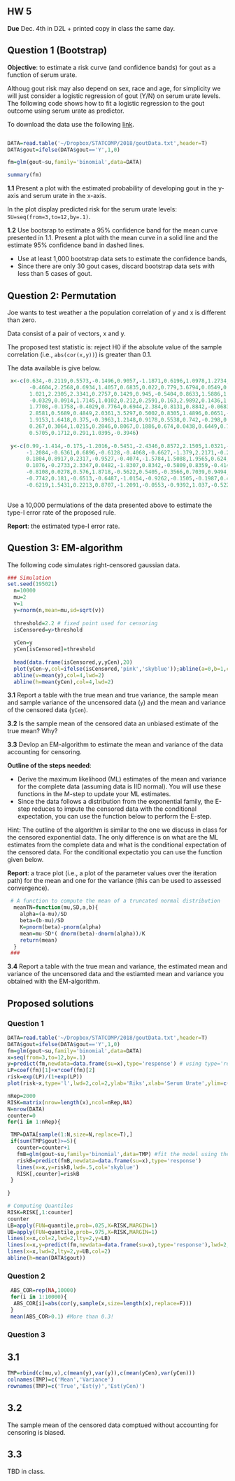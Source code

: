 
## HW 5 
**Due** Dec. 4th in D2L + printed copy in class the same day.

## Question 1 (Bootstrap)

**Objective**: to estimate a risk curve (and confidence bands) for gout as a function of serum urate.

Althoug gout risk may also depend on sex, race and age, for simplicity we will just consider a logistic regression of gout (Y/N)
on serum urate levels. The following code shows how to fit a logistic regression to the gout outcome using serum urate as predictor. 

To download the data use the following [link](https://github.com/gdlc/STAT_COMP/blob/master/goutData.txt). 

```r

DATA=read.table('~/Dropbox/STATCOMP/2018/goutData.txt',header=T)
DATA$gout=ifelse(DATA$gout=='Y',1,0)

fm=glm(gout~su,family='binomial',data=DATA)

summary(fm)
```



**1.1** Present a plot with the estimated probability of developing gout in the y-axis and serum urate in the x-axis. 

In the plot display predicted risk for the serum urate levels: `SU=seq(from=3,to=12,by=.1)`.  

**1.2** Use bootsrap to estimate a 95% confidence band for the mean curve presented in 1.1. Present a plot with the mean curve in a solid line and the estimate 95% confidence band in dashed lines.
- Use at least 1,000 bootstrap data sets to estimate the confidence bands,
- Since there are only 30 gout cases, discard bootstrap data sets with less than 5 cases of gout.



## Question 2: Permutation

Joe wants to test weather a the population correlation of y and x is different than zero.

Data consist of a pair of vectors, x and y. 

The proposed test statistic is: reject H0 if the absolute value of the sample correlation (i.e., `abs(cor(x,y))`) is greater than 0.1.

The data available is give below.

```r
 x<-c(0.634,-0.2119,0.5573,-0.1496,0.9057,-1.1871,0.6196,1.0978,1.2734,3.6887,0.7271,1.0695,0.0092,2.7288,2.2511,
       -0.4604,2.2568,0.6934,1.4057,0.6835,0.022,0.779,3.6794,0.0549,0.4713,-0.1583,1.7813,
       1.021,2.2305,2.3341,0.2757,0.1429,0.945,-0.5404,0.8633,1.5886,1.1324,-0.0488,1.0846,
       -0.0329,0.0914,1.7145,1.0102,0.212,0.2591,0.163,2.9892,0.1436,1.4092,2.5441,1.9485,
       1.7708,-0.1758,-0.4029,0.7764,0.6944,2.384,0.8131,0.8842,-0.0683,0.2312,1.0394,
       2.8581,0.5689,0.4849,2.0361,3.5297,0.5002,0.8305,1.4896,0.0651,-0.4312,0.5889,0.5881,-0.08,
       1.9153,1.6418,0.375,-0.3963,1.2148,0.9178,0.5538,0.742,-0.298,0.8876,
       0.267,0.3064,1.0215,0.2846,0.8067,0.1886,0.674,0.0438,0.6449,0.7669,
       0.5705,0.1712,0.291,1.0395,-0.3946)
  
 y<-c(0.99,-1.414,-0.175,-1.2016,-0.5451,-2.4346,0.8572,2.1505,1.0321,-0.5873,1.0554,-1.472,-0.4566,-0.3953,-0.5922,
      -1.2084,-0.6361,0.6896,-0.6128,-0.4068,-0.6627,-1.379,2.2171,-0.2956,0.7176,-0.5751,-0.2126,1.0235,
      0.1804,0.8917,0.2317,-0.9527,-0.4074,-1.5784,1.5088,1.9565,0.624,-1.1149,0.3273,-0.6217,-1.2779,-0.3181,0.373,0.1012,
      0.1076,-0.2733,2.3347,0.0482,-1.8307,0.8342,-0.5809,0.8359,-0.4145,-1.3119,-0.3743,0.5917,0.6753,1.5999,0.4179,
      -0.8108,0.0278,0.576,1.8718,-0.5622,0.5405,-0.3566,0.7039,0.9494,-0.9232,0.8041,-0.3757,-1.1262,-0.0313,0.8664,
      -0.7742,0.181,-0.6513,-0.6487,-1.0154,-0.9262,-0.1505,-0.1987,0.4892,-2.3308,0.5141,-0.2912,-0.0993,1.7827,
      -0.6219,1.5431,0.2213,0.8707,-1.2091,-0.0553,-0.9392,1.037,-0.5226,0.014,-0.5306,-1.6497)
      
```

Use a 10,000 permulations of the data presented above to estimate the type-I error rate of the proposed rule.

**Report**: the estimated type-I error rate.

## Question 3: EM-algorithm

The following code simulates right-censored gaussian data.

```r
### Simulation
set.seed(195021)
  n=10000
  mu=2
  v=1
  y=rnorm(n,mean=mu,sd=sqrt(v))
  
  threshold=2.2 # fixed point used for censoring
  isCensored=y>threshold
  
  yCen=y
  yCen[isCensored]=threshold
 
  head(data.frame(isCensored,y,yCen),20)
  plot(yCen~y,col=ifelse(isCensored,'pink','skyblue'));abline(a=0,b=1,col=2,lwd=2)
  abline(v=mean(y),col=4,lwd=2)
  abline(h=mean(yCen),col=4,lwd=2)

```

**3.1** Report a table with the true mean and true variance, 
the sample mean and sample variance of the uncensored data (`y`) and the mean and variance of the censored data (`yCen`).

**3.2** Is the sample mean of the censored data an unbiased estimate of the true mean? Why?

**3.3** Devlop an EM-algorithm to estimate the mean and variance of the data accounting for censoring. 

**Outline of the steps needed**:
 - Derive the maximum likelihood (ML) estimates of the mean and variance for the complete data (assuming data is IID normal). You will use these functions in the M-step to update your ML estimates.
 - Since the data follows a distribution from the exponential family, the E-step reduces to impute the censored data with the conditional expectation, you can use the function below to perform the E-step.
 
Hint: The outline of the algorithm is similar to the one we discuss in class for the censored exponential data. The only difference is on what are the ML estimates from the complete data and what is the conditional expectation of the censored data. For the conditional expectatio you can use the function given below.

**Report**: a trace plot (i.e., a plot of the parameter values over the iteration path) for the mean and one for the variance (this can be used to assessed convergence).

```r
 # A function to compute the mean of a truncated normal distribution
  meanTN=function(mu,SD,a,b){
  	alpha=(a-mu)/SD
  	beta=(b-mu)/SD
  	K=pnorm(beta)-pnorm(alpha)
  	mean=mu-SD*( dnorm(beta)-dnorm(alpha))/K
  	return(mean)
  }	
 ###
 ```
 
 **3.4**
 Report a table with the true mean and variance, the estimated mean and variance of the uncensored data and the estiamted mean and variance you obtained with the EM-algorithm.
 
 
 
 ## Proposed solutions
 
 ### Question 1

```r
DATA=read.table('~/Dropbox/STATCOMP/2018/goutData.txt',header=T)
DATA$gout=ifelse(DATA$gout=='Y',1,0)
fm=glm(gout~su,family='binomial',data=DATA)
x=seq(from=3,to=12,by=.1)
y=predict(fm,newdata=data.frame(su=x),type='response') # using type='response' gives predictions of risk, to verify this
LP=coef(fm)[1]+x*coef(fm)[2]
risk=exp(LP)/(1+exp(LP))
plot(risk~x,type='l',lwd=2,col=2,ylab='Riks',xlab='Serum Urate',ylim=c(0,.7))
```

```r
nRep=2000
RISK=matrix(nrow=length(x),ncol=nRep,NA)
N=nrow(DATA)
counter=0
for(i in 1:nRep){

 TMP=DATA[sample(1:N,size=N,replace=T),]
 if(sum(TMP$gout)>=5){
   counter=counter+1
   fmB=glm(gout~su,family='binomial',data=TMP) #fit the model using the bootstrap data
   riskB=predict(fmB,newdata=data.frame(su=x),type='response')
   lines(x=x,y=riskB,lwd=.5,col='skyblue')
   RISK[,counter]=riskB
 }
 
}

# Computing Quantiles
RISK=RISK[,1:counter]
counter
LB=apply(FUN=quantile,prob=.025,X=RISK,MARGIN=1)
UB=apply(FUN=quantile,prob=.975,X=RISK,MARGIN=1)
lines(x=x,col=2,lwd=2,lty=2,y=LB)
lines(x=x,y=predict(fm,newdata=data.frame(su=x),type='response'),lwd=2,col=4)
lines(x=x,lwd=2,lty=2,y=UB,col=2)
abline(h=mean(DATA$gout))

```

### Question 2

```r
 ABS_COR=rep(NA,10000)
 for(i in 1:10000){
  ABS_COR[i]=abs(cor(y,sample(x,size=length(x),replace=F)))
 }
 mean(ABS_COR>0.1) #More than 0.3!
```


### Question 3

 ## 3.1
 
 ```r
 TMP=rbind(c(mu,v),c(mean(y),var(y)),c(mean(yCen),var(yCen)))
 colnames(TMP)=c('Mean','Variance')
 rownames(TMP)=c('True','Est(y)','Est(yCen)')
```

## 3.2

 The sample mean of the censored data comptued without accounting for censoring is biased.
 
## 3.3


TBD in class.
